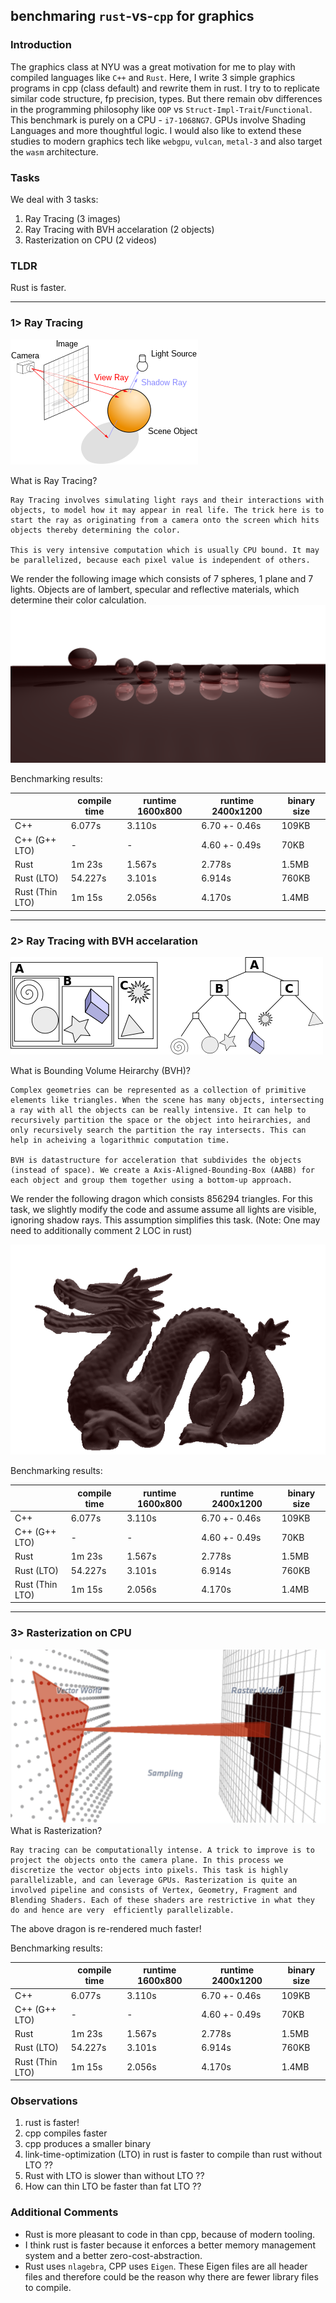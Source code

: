 ## benchmaring `rust`-vs-`cpp` for graphics

<!-- Add an image here  -->

<!-- Resources
https://docs.google.com/spreadsheets/d/1OQ_U8fY8DCzwz8CoYbobhHeJ4oKW49x4uOhf4Yy9mwU/edit#gid=0 -->


### Introduction
The graphics class at NYU was a great motivation for me to play with compiled languages like `C++` and `Rust`. Here, I write 3 simple graphics programs in cpp (class default) and rewrite them in rust. I try to to replicate similar code structure, fp precision, types. But there remain obv differences in the programming philosophy like `OOP` vs `Struct-Impl-Trait`/`Functional`. This benchmark is purely on a CPU - `i7-1068NG7`. GPUs involve Shading Languages and more thoughtful logic. I would also like to extend these studies to modern graphics tech like `webgpu`, `vulcan`, `metal-3` and also target the `wasm` architecture.

### Tasks
We deal with 3 tasks:
1. Ray Tracing (3 images)
2. Ray Tracing with BVH accelaration (2 objects)
3. Rasterization on CPU (2 videos)

### TLDR
Rust is faster. 

<hr>

### 1> Ray Tracing
<img src="imgs/raytracing-wiki.png">

What is Ray Tracing? 
```
Ray Tracing involves simulating light rays and their interactions with objects, to model how it may appear in real life. The trick here is to start the ray as originating from a camera onto the screen which hits objects thereby determining the color.

This is very intensive computation which is usually CPU bound. It may be parallelized, because each pixel value is independent of others. 
```

We render the following image which consists of 7 spheres, 1 plane and 7 lights. Objects are of lambert, specular and reflective materials, which determine their color calculation.
<img src="imgs/raytracing.png">

Benchmarking results:
<table>
  <thead>
    <tr>
      <th></th>
      <th>compile time</th>
      <th>runtime 1600x800</th>
      <th>runtime 2400x1200</th>
      <th>binary size</th>
    </tr>
  </thead>
  <tbody>
    <tr>
      <td>C++</td>
      <td>6.077s</td>
      <td>3.110s</td>
      <td>6.70 +- 0.46s</td>
      <td>109KB</td>
    </tr>
    <tr>
      <td>C++ (G++ LTO)</td>
      <td>-</td>
      <td>-</td>
      <td>4.60 +- 0.49s</td>
      <td>70KB</td>
    </tr>
    <tr>
      <td>Rust</td>
      <td>1m 23s</td>
      <td>1.567s</td>
      <td>2.778s</td>
      <td>1.5MB</td>
    </tr>
    <tr>
      <td>Rust (LTO)</td>
      <td>54.227s</td>
      <td>3.101s</td>
      <td>6.914s</td>
      <td>760KB</td>
    </tr>
    <tr>
      <td>Rust (Thin LTO)</td>
      <td>1m 15s</td>
      <td>2.056s</td>
      <td>4.170s</td>
      <td>1.4MB</td>
    </tr>
  </tbody>
</table>

<hr> 

### 2> Ray Tracing with BVH accelaration
<img src="imgs/bvh-wiki.png">

What is Bounding Volume Heirarchy (BVH)? 
```
Complex geometries can be represented as a collection of primitive elements like triangles. When the scene has many objects, intersecting a ray with all the objects can be really intensive. It can help to recursively partition the space or the object into heirarchies, and only recursively search the partition the ray intersects. This can help in acheiving a logarithmic computation time. 

BVH is datastructure for acceleration that subdivides the objects (instead of space). We create a Axis-Aligned-Bounding-Box (AABB) for each object and group them together using a bottom-up approach. 
```

We render the following dragon which consists 856294 triangles. For this task, we slightly modify the code and assume assume all lights are visible, ignoring shadow rays. This assumption simplifies this task. (Note: One may need to additionally comment 2 LOC in rust)

<img src="imgs/bvh.png">

Benchmarking results:
<table>
  <thead>
    <tr>
      <th></th>
      <th>compile time</th>
      <th>runtime 1600x800</th>
      <th>runtime 2400x1200</th>
      <th>binary size</th>
    </tr>
  </thead>
  <tbody>
    <tr>
      <td>C++</td>
      <td>6.077s</td>
      <td>3.110s</td>
      <td>6.70 +- 0.46s</td>
      <td>109KB</td>
    </tr>
    <tr>
      <td>C++ (G++ LTO)</td>
      <td>-</td>
      <td>-</td>
      <td>4.60 +- 0.49s</td>
      <td>70KB</td>
    </tr>
    <tr>
      <td>Rust</td>
      <td>1m 23s</td>
      <td>1.567s</td>
      <td>2.778s</td>
      <td>1.5MB</td>
    </tr>
    <tr>
      <td>Rust (LTO)</td>
      <td>54.227s</td>
      <td>3.101s</td>
      <td>6.914s</td>
      <td>760KB</td>
    </tr>
    <tr>
      <td>Rust (Thin LTO)</td>
      <td>1m 15s</td>
      <td>2.056s</td>
      <td>4.170s</td>
      <td>1.4MB</td>
    </tr>
  </tbody>
</table>

<hr>

### 3> Rasterization on CPU
<img src="imgs/raster-wiki.png">
What is Rasterization? 

```
Ray tracing can be computationally intense. A trick to improve is to project the objects onto the camera plane. In this process we discretize the vector objects into pixels. This task is highly parallelizable, and can leverage GPUs. Rasterization is quite an involved pipeline and consists of Vertex, Geometry, Fragment and Blending Shaders. Each of these shaders are restrictive in what they do and hence are very  efficiently parallelizable. 
```
The above dragon is re-rendered much faster!

<!-- <img src="imgs/bvh.png"> -->

Benchmarking results:
<table>
  <thead>
    <tr>
      <th></th>
      <th>compile time</th>
      <th>runtime 1600x800</th>
      <th>runtime 2400x1200</th>
      <th>binary size</th>
    </tr>
  </thead>
  <tbody>
    <tr>
      <td>C++</td>
      <td>6.077s</td>
      <td>3.110s</td>
      <td>6.70 +- 0.46s</td>
      <td>109KB</td>
    </tr>
    <tr>
      <td>C++ (G++ LTO)</td>
      <td>-</td>
      <td>-</td>
      <td>4.60 +- 0.49s</td>
      <td>70KB</td>
    </tr>
    <tr>
      <td>Rust</td>
      <td>1m 23s</td>
      <td>1.567s</td>
      <td>2.778s</td>
      <td>1.5MB</td>
    </tr>
    <tr>
      <td>Rust (LTO)</td>
      <td>54.227s</td>
      <td>3.101s</td>
      <td>6.914s</td>
      <td>760KB</td>
    </tr>
    <tr>
      <td>Rust (Thin LTO)</td>
      <td>1m 15s</td>
      <td>2.056s</td>
      <td>4.170s</td>
      <td>1.4MB</td>
    </tr>
  </tbody>
</table>


### Observations
1. rust is faster!
1. cpp compiles faster
2. cpp produces a smaller binary
3. link-time-optimization (LTO) in rust is faster to compile than rust without LTO ??
4. Rust with LTO is slower than without LTO ??
5. How can thin LTO be faster than fat LTO ??


### Additional Comments
- Rust is more pleasant to code in than cpp, because of modern tooling. 
- I think rust is faster because it enforces a better memory management system and a better zero-cost-abstraction. 
- Rust uses `nlagebra`, CPP uses `Eigen`. These Eigen files are all header files and therefore could be the reason why there are fewer library files to compile. 